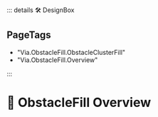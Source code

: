 ::: details 🛠 <dev>DesignBox</dev> 

<h2>PageTags</h2>

- "Via.ObstacleFill.ObstacleClusterFill"
- "Via.ObstacleFill.Overview"

:::

# 🔺 <route>ObstacleFill Overview</route>



